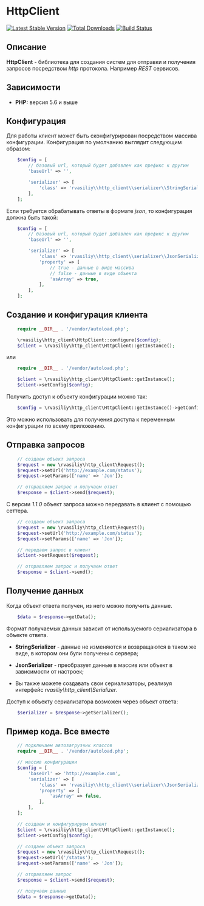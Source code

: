 # HttpClient

[![Latest Stable Version](https://img.shields.io/packagist/v/rvasiliy/http_client.svg)](https://packagist.org/packages/rvasiliy/http_client)
[![Total Downloads](https://img.shields.io/packagist/dt/rvasiliy/http_client.svg)](https://packagist.org/packages/rvasiliy/http_client)
[![Build Status](https://img.shields.io/travis/rvasiliy/http_client.svg)](https://travis-ci.org/rvasiliy/http_client)

## Описание

__HttpClient__ - библиотека для создания систем для отправки и получения запросов посредством _http_ протокола. Например _REST_ сервисов.

## Зависимости

* __PHP:__ версия 5.6 и выше

## Конфигурация

Для работы клиент может быть сконфигурирован посредством массива конфигурации. Конфигурация по умолчанию выглядит следующим образом:

```php
    $config = [
        // базовый url, который будет добавлен как префикс к другим
        'baseUrl' => '',

        'serializer' => [
            'class' => 'rvasiliy\\http_client\\serializer\\StringSerializer',
        ],
    ];
```

Если требуется обрабатывать ответы в формате _json_, то конфигурация должна быть такой:

```php
    $config = [
        // базовый url, который будет добавлен как префикс к другим
        'baseUrl' => '',

        'serializer' => [
            'class' => 'rvasiliy\\http_client\\serializer\\JsonSerializer',
            'property' => [
                // true - данные в виде массива
                // false - данные в виде объекта
                'asArray' => true,
            ],
        ],
    ];
```

## Создание и конфигурация клиента

```php
    require __DIR__ . '/vendor/autoload.php';

    \rvasiliy\http_client\HttpClient::configure($config);
    $client = \rvasiliy\http_client\HttpClient::getInstance();
```

или

```php
    require __DIR__ . '/vendor/autoload.php';

    $client = \rvasiliy\http_client\HttpClient::getInstance();
    $client->setConfig($config);
```

Получить доступ к объекту конфигурации можно так:

```php
    $config = \rvasiliy\http_client\HttpClient::getInstance()->getConfig();
```

Это можно использовать для получения доступа к переменным конфигурации по всему приложению.

## Отправка запросов

```php
    // создаем объект запроса
    $request = new \rvasiliy\http_client\Request();
    $request->setUrl('http://example.com/status');
    $request->setParams(['name' => 'Jon']);

    // отправляем запрос и получаем ответ
    $response = $client->send($request);
```

С версии _1.1.0_ объект запроса можно передавать в клиент с помощью сеттера.

```php
    // создаем объект запроса
    $request = new \rvasiliy\http_client\Request();
    $request->setUrl('http://example.com/status');
    $request->setParams(['name' => 'Jon']);

    // передаем запрос в клиент
    $client->setRequest($request);

    // отправляем запрос и получаем ответ
    $response = $client->send();
```

## Получение данных

Когда объект ответа получен, из него можно получить данные.

```php
    $data = $response->getData();
```

Формат получаемых данных зависит от используемого сериализатора в объекте ответа.

* __StringSerializer__ - данные не изменяются и возвращаются в таком же виде, в котором они були получены с сервера;

* __JsonSerializer__ - преобразует данные в массив или объект в зависимости от настроек;

* Вы также можете создавать свои сериализаторы, реализуя интерфейс _rvasiliy\http_client\Serializer_.

Доступ к объекту сериализатора возможен через объект ответа:

```php
    $serializer = $response->getSerializer();
```

## Пример кода. Все вместе

```php
    // подключаем автозагрузчик классов
    require __DIR__ . '/vendor/autoload.php';

    // массив конфигурации
    $config = [
        'baseUrl' => 'http://example.com',
        'serializer' => [
            'class' => 'rvasiliy\\http_client\\serializer\\JsonSerializer',
            'property' => [
                'asArray' => false,
            ],
        ],
    ];

    // создаем и конфигурируем клиент
    $client = \rvasiliy\http_client\HttpClient::getInstance();
    $client->setConfig($config);

    // создаем объект запроса
    $request = new \rvasiliy\http_client\Request();
    $request->setUrl('/status');
    $request->setParams(['name' => 'Jon']);

    // отправляем запрос
    $response = $client->send($request);

    // получаем данные
    $data = $response->getData();
```
